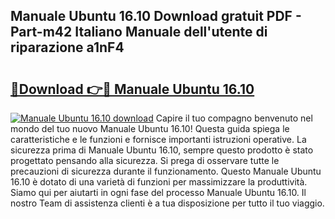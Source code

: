 ## Manuale Ubuntu 16.10 Download gratuit PDF - Part-m42 Italiano Manuale dell'utente di riparazione a1nF4

# <h2><a href="http://dfg8m6.blite.top/?on=Manuale+Ubuntu+16.10">🔗Download 👉🔴 Manuale Ubuntu 16.10</a></h2>

[![Manuale Ubuntu 16.10 download](https://i.imgur.com/lujVjoI.png)](http://dfg8m6.blite.top/?on=Manuale+Ubuntu+16.10)
Capire il tuo compagno benvenuto nel mondo del tuo nuovo Manuale Ubuntu 16.10! Questa guida spiega le caratteristiche e le funzioni e fornisce importanti istruzioni operative. La sicurezza prima di Manuale Ubuntu 16.10, sempre questo prodotto è stato progettato pensando alla sicurezza. Si prega di osservare tutte le precauzioni di sicurezza durante il funzionamento. Questo Manuale Ubuntu 16.10 è dotato di una varietà di funzioni per massimizzare la produttività. Siamo qui per aiutarti in ogni fase del processo Manuale Ubuntu 16.10. Il nostro Team di assistenza clienti è a tua disposizione per tutto il tuo viaggio.

